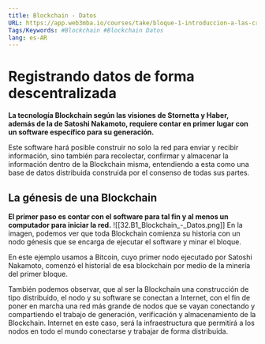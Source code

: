 ```yaml
---
title: Blockchain - Datos
URL: https://app.web3mba.io/courses/take/bloque-1-introduccion-a-las-criptomonedas/texts/35677508-u2-2-blockchain-datos
Tags/Keywords: #Blockchain #Blockchain Datos
lang: es-AR
---
```

# Registrando datos de forma descentralizada
**La tecnología Blockchain según las visiones de Stornetta y Haber, además de la de Satoshi Nakamoto, requiere contar en primer lugar con un software específico para su generación.**

Este software hará posible construir no solo la red para enviar y recibir información, sino también para recolectar, confirmar y almacenar la información dentro de la Blockchain misma, entendiendo a esta como una base de datos distribuida construida por el consenso de todas sus partes.

## La génesis de una Blockchain
**El primer paso es contar con el software para tal fin y al menos un computador para iniciar la red.**
![[32.B1_Blockchain_-_Datos.png]]
En la imagen, podemos ver que toda Blockchain comienza su historia con un nodo génesis que se encarga de ejecutar el software y minar el bloque.

En este ejemplo usamos a Bitcoin, cuyo primer nodo ejecutado por Satoshi Nakamoto, comenzó el historial de esa blockchain por medio de la minería del primer bloque. 

También podemos observar, que al ser la Blockchain una construcción de tipo distribuido, el nodo y su software se conectan a Internet, con el fin de poner en marcha una red más grande de nodos que se vayan conectando y compartiendo el trabajo de generación, verificación y almacenamiento de la Blockchain. Internet en este caso, será la infraestructura que permitirá a los nodos en todo el mundo conectarse y trabajar de forma distribuida.